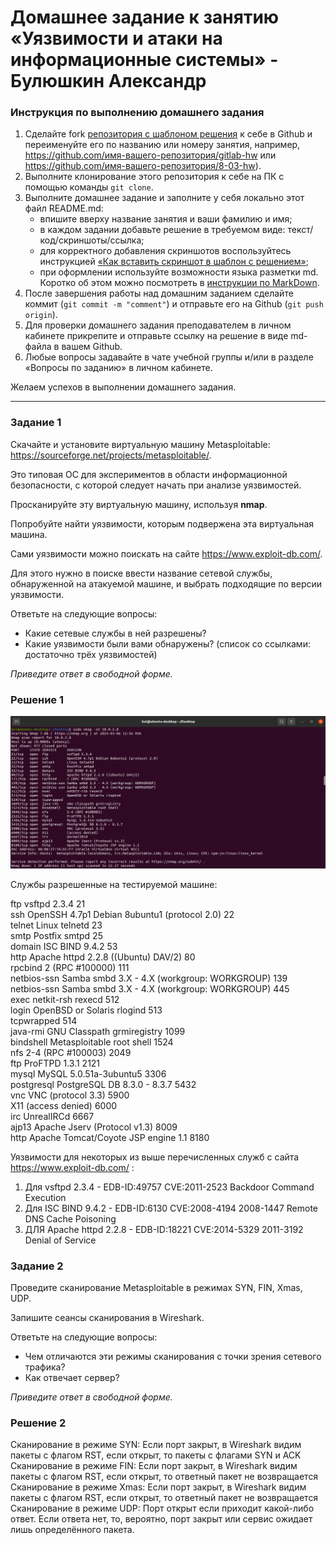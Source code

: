 # Домашнее задание к занятию «Уязвимости и атаки на информационные системы» - Булюшкин Александр

### Инструкция по выполнению домашнего задания

1. Сделайте fork [репозитория c шаблоном решения](https://github.com/netology-code/sys-pattern-homework) к себе в Github и переименуйте его по названию или номеру занятия, например, https://github.com/имя-вашего-репозитория/gitlab-hw или https://github.com/имя-вашего-репозитория/8-03-hw).
2. Выполните клонирование этого репозитория к себе на ПК с помощью команды `git clone`.
3. Выполните домашнее задание и заполните у себя локально этот файл README.md:
   - впишите вверху название занятия и ваши фамилию и имя;
   - в каждом задании добавьте решение в требуемом виде: текст/код/скриншоты/ссылка;
   - для корректного добавления скриншотов воспользуйтесь инструкцией [«Как вставить скриншот в шаблон с решением»](https://github.com/netology-code/sys-pattern-homework/blob/main/screen-instruction.md);
   - при оформлении используйте возможности языка разметки md. Коротко об этом можно посмотреть в [инструкции по MarkDown](https://github.com/netology-code/sys-pattern-homework/blob/main/md-instruction.md).
4. После завершения работы над домашним заданием сделайте коммит (`git commit -m "comment"`) и отправьте его на Github (`git push origin`).
5. Для проверки домашнего задания преподавателем в личном кабинете прикрепите и отправьте ссылку на решение в виде md-файла в вашем Github.
6. Любые вопросы задавайте в чате учебной группы и/или в разделе «Вопросы по заданию» в личном кабинете.

Желаем успехов в выполнении домашнего задания.

------

### Задание 1

Скачайте и установите виртуальную машину Metasploitable: https://sourceforge.net/projects/metasploitable/.

Это типовая ОС для экспериментов в области информационной безопасности, с которой следует начать при анализе уязвимостей.

Просканируйте эту виртуальную машину, используя **nmap**.

Попробуйте найти уязвимости, которым подвержена эта виртуальная машина.

Сами уязвимости можно поискать на сайте https://www.exploit-db.com/.

Для этого нужно в поиске ввести название сетевой службы, обнаруженной на атакуемой машине, и выбрать подходящие по версии уязвимости.

Ответьте на следующие вопросы:

- Какие сетевые службы в ней разрешены?
- Какие уязвимости были вами обнаружены? (список со ссылками: достаточно трёх уязвимостей)
  
*Приведите ответ в свободной форме.*  

### Решение 1

![Task_01.png](https://github.com/bulrza/13-01/blob/main/img/Task_01a.png)

 Службы разрешенные на тестируемой машине:
 
 ftp         vsftpd 2.3.4                                       21  
 ssh         OpenSSH 4.7p1 Debian 8ubuntu1 (protocol 2.0)       22  
 telnet      Linux telnetd                                      23  
 smtp        Postfix smtpd                                      25  
 domain      ISC BIND 9.4.2                                     53  
 http        Apache httpd 2.2.8 ((Ubuntu) DAV/2)                80  
 rpcbind     2 (RPC #100000)                                    111  
 netbios-ssn Samba smbd 3.X - 4.X (workgroup: WORKGROUP)        139  
 netbios-ssn Samba smbd 3.X - 4.X (workgroup: WORKGROUP)        445  
 exec        netkit-rsh rexecd                                  512  
 login       OpenBSD or Solaris rlogind                         513  
 tcpwrapped                                                     514  
 java-rmi    GNU Classpath grmiregistry                         1099  
 bindshell   Metasploitable root shell                          1524  
 nfs         2-4 (RPC #100003)                                  2049  
 ftp         ProFTPD 1.3.1                                      2121  
 mysql       MySQL 5.0.51a-3ubuntu5                             3306  
 postgresql  PostgreSQL DB 8.3.0 - 8.3.7                        5432  
 vnc         VNC (protocol 3.3)                                 5900  
 X11         (access denied)                                    6000  
 irc         UnrealIRCd                                         6667  
 ajp13       Apache Jserv (Protocol v1.3)                       8009  
 http        Apache Tomcat/Coyote JSP engine 1.1                8180  

 Уязвимости для некоторых из выше перечисленных служб с сайта https://www.exploit-db.com/ :
1.  Для vsftpd 2.3.4 - EDB-ID:49757 CVE:2011-2523  Backdoor Command Execution
2.  Для ISC BIND 9.4.2 - EDB-ID:6130 CVE:2008-4194 2008-1447 Remote DNS Cache Poisoning
3.  ДЛЯ Apache httpd 2.2.8 - EDB-ID:18221 CVE:2014-5329 2011-3192 Denial of Service

### Задание 2

Проведите сканирование Metasploitable в режимах SYN, FIN, Xmas, UDP.

Запишите сеансы сканирования в Wireshark.

Ответьте на следующие вопросы:

- Чем отличаются эти режимы сканирования с точки зрения сетевого трафика?
- Как отвечает сервер?

*Приведите ответ в свободной форме.*

### Решение 2

 Сканирование в режиме SYN:
Если порт закрыт, в  Wireshark видим пакеты с флагом RST, если открыт, то пакеты с флагами SYN и ACK
 Сканирование в режиме FIN:
Если порт закрыт, в Wireshark видим пакеты с флагом RST, если открыт, то ответный пакет не возвращается
 Сканирование в режиме Xmas:
Если порт закрыт, в Wireshark видим пакеты с флагом RST, если открыт, то ответный пакет не возвращается
 Сканирование в режиме UDP:
Порт открыт если приходит какой-либо ответ. Если ответа нет, то, вероятно, порт закрыт или сервис ожидает лишь определённого пакета.


